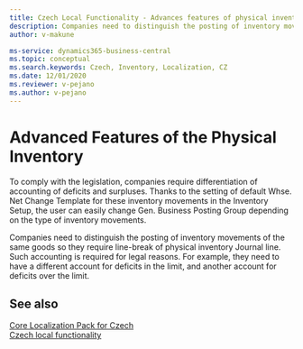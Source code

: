 ```yaml
---
title: Czech Local Functionality - Advances features of physical inventory 
description: Companies need to distinguish the posting of inventory movements of the same goods so they require line-break of physical inventory Journal line.
author: v-makune

ms-service: dynamics365-business-central
ms.topic: conceptual
ms.search.keywords: Czech, Inventory, Localization, CZ
ms.date: 12/01/2020
ms.reviewer: v-pejano
ms.author: v-pejano
---
```



# Advanced Features of the Physical Inventory
To comply with the legislation, companies require differentiation of accounting of deficits and surpluses. Thanks to the setting of default Whse. Net Change Template for these inventory movements in the Inventory Setup, the user can easily change Gen. Business Posting Group depending on the type of inventory movements.

Companies need to distinguish the posting of inventory movements of the same goods so they require line-break of physical inventory Journal line. Such accounting is required for legal reasons. For example, they need to have a different account for deficits in the limit, and another account for deficits over the limit.

## See also

[Core Localization Pack for Czech](ui-extensions-core-localization-pack-cz.md)  
[Czech local functionality](czech-local-functionality.md)  
